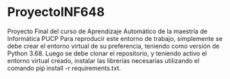 # ProyectoINF648
Proyecto Final del curso de Aprendizaje Automático de la maestría de Informática PUCP
Para reproducir este entorno de trabajo, simplemente se debe crear el entorno virtual de su preferencia, teniendo como versión de Python 3.68.
Luego se debe clonar el repositorio, y teniendo activo el entorno virtual creado, instalar las librerías necesarias utilizando el comando pip install -r requirements.txt.

